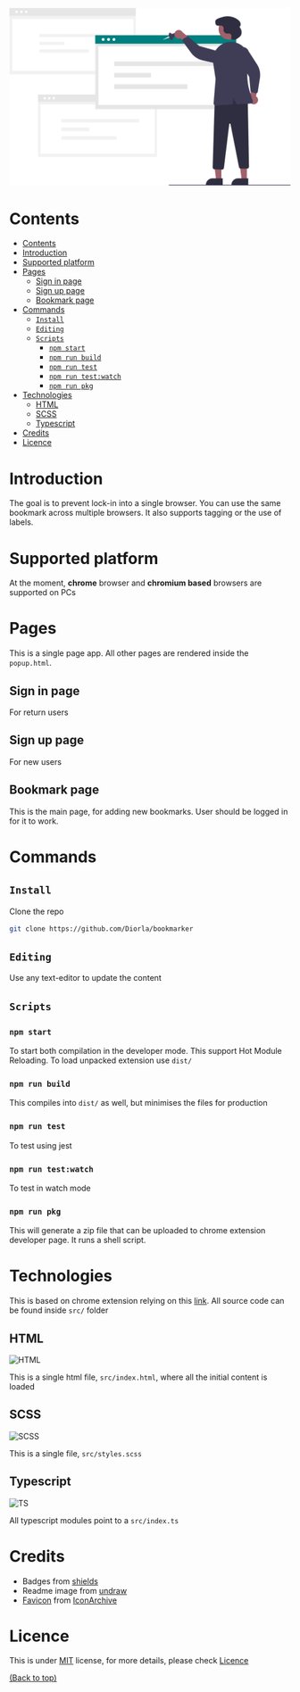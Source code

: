 ![Main Image](bookmark.svg)

# Contents
- [Contents](#contents)
- [Introduction](#introduction)
- [Supported platform](#supported-platform)
- [Pages](#pages)
  - [Sign in page](#sign-in-page)
  - [Sign up page](#sign-up-page)
  - [Bookmark page](#bookmark-page)
- [Commands](#commands)
  - [```Install```](#install)
  - [```Editing```](#editing)
  - [```Scripts```](#scripts)
    - [```npm start```](#npm-start)
    - [```npm run build```](#npm-run-build)
    - [```npm run test```](#npm-run-test)
    - [```npm run test:watch```](#npm-run-testwatch)
    - [```npm run pkg```](#npm-run-pkg)
- [Technologies](#technologies)
  - [HTML](#html)
  - [SCSS](#scss)
  - [Typescript](#typescript)
- [Credits](#credits)
- [Licence](#licence)


# Introduction

The goal is to prevent lock-in into a single browser. You can use the same bookmark across multiple browsers. It also supports tagging or the use of labels.

# Supported platform
At the moment, **chrome** browser and **chromium based** browsers are supported on PCs


# Pages
This is a single page app. All other pages are rendered inside the `popup.html`.

## Sign in page
For return users

## Sign up page
For new users

## Bookmark page
This is the main page, for adding new bookmarks. User should be logged in for it to work.

# Commands
## ```Install```

Clone the repo
```sh
git clone https://github.com/Diorla/bookmarker
```


## ```Editing```
Use any text-editor to update the content

## ```Scripts```

### ```npm start```
To start both compilation in the developer mode. This support Hot Module Reloading.
To load unpacked extension use `dist/`


### ```npm run build```
This compiles into `dist/` as well, but minimises the files for production



### ```npm run test```

To test using jest

### ```npm run test:watch```

To test in watch mode

### ```npm run pkg```

This will generate a zip file that can be uploaded to chrome extension developer page. It runs a shell script.


# Technologies
This is based on chrome extension relying on this [link](https://developer.chrome.com/docs/extensions/reference/). All source code can be found inside `src/` folder


## HTML
![HTML](https://img.shields.io/badge/HTML-document-dd4b25)

This is a single html file, `src/index.html`, where all the initial content is loaded

## SCSS
![SCSS](https://img.shields.io/badge/CSS-style-orange)

This is a single file, `src/styles.scss`

## Typescript
![TS](https://img.shields.io/badge/TS-language-3178c6)

All typescript modules point to a `src/index.ts`


# Credits
- Badges from [shields](https://shields.io/)
- Readme image from [undraw](https://undraw.co/)
- [Favicon](https://iconarchive.com/show/all-flat-icons-by-mahm0udwally/Favorites-icon.html) from [IconArchive](https://iconarchive.com/artist/mahm0udwally.html)

# Licence
This is under [MIT](https://choosealicense.com/licenses/mit/) license, for more details, please check [Licence](LICENCE.md)

[(Back to top)](#contents)